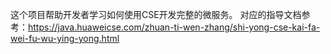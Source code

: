 这个项目帮助开发者学习如何使用CSE开发完整的微服务。 对应的指导文档参考：https://java.huaweicse.com/zhuan-ti-wen-zhang/shi-yong-cse-kai-fa-wei-fu-wu-ying-yong.html
